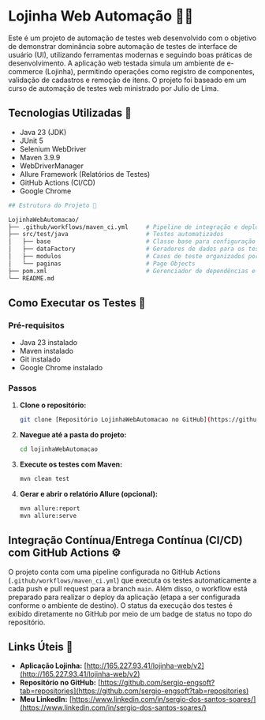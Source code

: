 # Lojinha Web Automação 🛒✅

Este é um projeto de automação de testes web desenvolvido com o objetivo de demonstrar dominância sobre automação de testes de interface de usuário (UI), utilizando ferramentas modernas e seguindo boas práticas de desenvolvimento. A aplicação web testada simula um ambiente de e-commerce (Lojinha), permitindo operações como registro de componentes, validação de cadastros e remoção de itens.
O projeto foi baseado em um curso de automação de testes web ministrado por Julio de Lima.

## Tecnologias Utilizadas 🚀

* Java 23 (JDK)
* JUnit 5
* Selenium WebDriver
* Maven 3.9.9
* WebDriverManager
* Allure Framework (Relatórios de Testes)
* GitHub Actions (CI/CD)
* Google Chrome

 ```bash
## Estrutura do Projeto 📁

LojinhaWebAutomacao/
├── .github/workflows/maven_ci.yml     # Pipeline de integração e deploy contínuos
├── src/test/java                      # Testes automatizados
│   ├── base                           # Classe base para configuração do WebDriver
│   ├── dataFactory                    # Geradores de dados para os testes
│   ├── modulos                        # Casos de teste organizados por módulo
│   └── paginas                        # Page Objects
├── pom.xml                            # Gerenciador de dependências e build (Maven)
└── README.md
```

## Como Executar os Testes 🧪

### Pré-requisitos

* Java 23 instalado
* Maven instalado
* Git instalado
* Google Chrome instalado

### Passos

1.  **Clone o repositório:**
    ```bash
    git clone [Repositório LojinhaWebAutomacao no GitHub](https://github.com/sergio-engsoft/lojinhaWebAutomacao.git)
    ```

2.  **Navegue até a pasta do projeto:**
    ```bash
    cd lojinhaWebAutomacao
    ```

3.  **Execute os testes com Maven:**
    ```bash
    mvn clean test
    ```

4.  **Gerar e abrir o relatório Allure (opcional):**
    ```bash
    mvn allure:report
    mvn allure:serve
    ```

## Integração Contínua/Entrega Contínua (CI/CD) com GitHub Actions ⚙️

O projeto conta com uma pipeline configurada no GitHub Actions (`.github/workflows/maven_ci.yml`) que executa os testes automaticamente a cada push e pull request para a branch `main`. Além disso, o workflow está preparado para realizar o deploy da aplicação (etapa a ser configurada conforme o ambiente de destino). O status da execução dos testes é exibido diretamente no GitHub por meio de um badge de status no topo do repositório.

## Links Úteis 🔗

* **Aplicação Lojinha:** [http://165.227.93.41/lojinha-web/v2](http://165.227.93.41/lojinha-web/v2)
* **Repositório no GitHub:** [https://github.com/sergio-engsoft?tab=repositories](https://github.com/sergio-engsoft?tab=repositories)
* **Meu LinkedIn:** [https://www.linkedin.com/in/sergio-dos-santos-soares/](https://www.linkedin.com/in/sergio-dos-santos-soares/)

